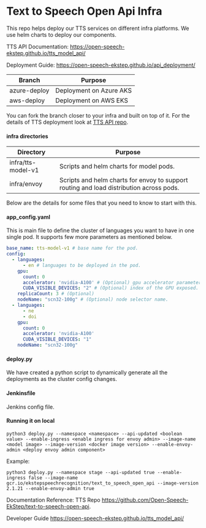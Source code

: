 # Text to Speech Open Api Infra

This repo helps deploy our TTS services on different infra platforms. We use helm charts to deploy our components.

TTS API Documentation: https://open-speech-ekstep.github.io/tts_model_api/

Deployment Guide: https://open-speech-ekstep.github.io/api_deployment/


| Branch       | Purpose                           |
|--------------|-----------------------------------|
| azure-deploy | Deployment on Azure AKS           |
| aws-deploy   | Deployment on AWS EKS             |

You can fork the branch closer to your infra and built on top of it. For the details of TTS deployment look at [TTS API repo](https://github.com/Open-Speech-EkStep/text-to-speech-open-api).

#### infra directories

| Directory          | Purpose                                                                                 |
|--------------------|-----------------------------------------------------------------------------------------|
| infra/tts-model-v1 | Scripts and helm charts for model pods.                                                 |
| infra/envoy        | Scripts and helm charts for envoy to support routing and load distribution across pods. |


Below are the details for some files that you need to know to start with this.

#### app_config.yaml

This is main file to define the cluster of languages you want to have in one single pod. It supports few more parameters as mentioned below.

```yaml
base_name: tts-model-v1 # base name for the pod.
config:
  - languages:
      - en # languages to be deployed in the pod.
    gpu:
      count: 0
      accelerator: 'nvidia-A100' # (Optional) gpu accelerator parameter.
      CUDA_VISIBLE_DEVICES: "2" # (Optional) index of the GPU exposed.
    replicaCount: 3 # (Optional)
    nodeName: "scn32-100g" # (Optional) node selector name.
  - languages:
      - ne
      - doi
    gpu:
      count: 0
      accelerator: 'nvidia-A100'
      CUDA_VISIBLE_DEVICES: "1"
    nodeName: "scn32-100g"
```



#### deploy.py

We have created a python script to dynamically generate all the deployments as the cluster config changes.


#### Jenkinsfile

Jenkins config file.

#### Running it on local

```shell
python3 deploy.py --namespace <namespace> --api-updated <boolean value> --enable-ingress <enable ingress for envoy admin> --image-name <model image> --image-version <docker image version> --enable-envoy-admin <deploy envoy admin component>
```

Example:

```shell
python3 deploy.py --namespace stage --api-updated true --enable-ingress false --image-name gcr.io/ekstepspeechrecognition/text_to_speech_open_api --image-version 2.1.21 --enable-envoy-admin true
```

Documentation Reference:
TTS Repo https://github.com/Open-Speech-EkStep/text-to-speech-open-api.

Developer Guide https://open-speech-ekstep.github.io/tts_model_api/
